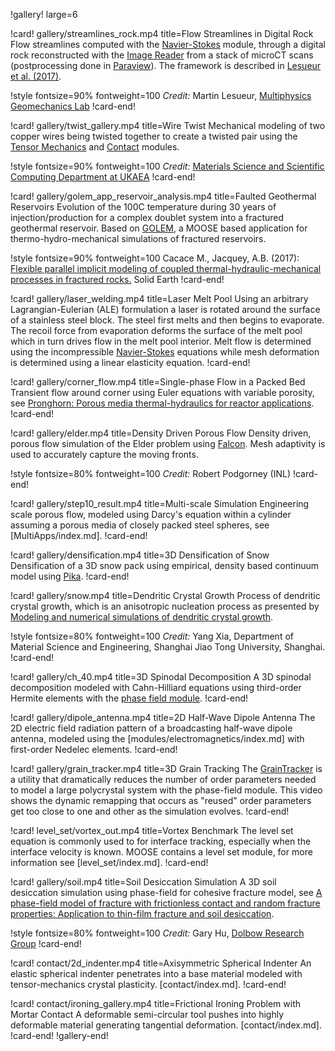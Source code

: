 !gallery! large=6

!card! gallery/streamlines_rock.mp4 title=Flow Streamlines in Digital Rock
Flow streamlines computed with the [Navier-Stokes](modules/navier_stokes/index.md) module, through a digital rock reconstructed with the [Image Reader](source/functions/ImageFunction.md) from a stack of microCT scans (postprocessing done in [Paraview](https://www.paraview.org/)). The framework is described in [Lesueur et al. (2017)](http://doi.org/10.1016/j.gete.2017.08.001).

!style fontsize=90% fontweight=100
*Credit:*  Martin Lesueur, [Multiphysics Geomechanics Lab](https://mglab.pratt.duke.edu/)
!card-end!

!card! gallery/twist_gallery.mp4 title=Wire Twist
Mechanical modeling of two copper wires being twisted together to create a twisted pair
using the [Tensor Mechanics](modules/tensor_mechanics/index.md) and [Contact](modules/contact/index.md) modules.

!style fontsize=90% fontweight=100
*Credit:*  [Materials Science and Scientific Computing Department at UKAEA](https://ccfe.ukaea.uk/research/)
!card-end!

!card! gallery/golem_app_reservoir_analysis.mp4 title=Faulted Geothermal Reservoirs
Evolution of the 100C temperature during 30 years of injection/production for a complex doublet
system into a fractured geothermal reservoir. Based on [GOLEM](https://github.com/ajacquey/golem),
a MOOSE based application for thermo-hydro-mechanical simulations of fractured reservoirs.

!style fontsize=90% fontweight=100
Cacace M., Jacquey, A.B. (2017): [Flexible parallel implicit modeling of coupled thermal-hydraulic-mechanical processes in fractured rocks.](https://www.solid-earth.net/8/921/2017/) Solid Earth
!card-end!

!card! gallery/laser_welding.mp4 title=Laser Melt Pool
Using an arbitrary Lagrangian-Eulerian (ALE) formulation a laser is rotated around the surface of a stainless
steel block. The steel first melts and then begins to evaporate. The recoil force from evaporation
deforms the surface of the melt pool which in turn drives flow in the melt pool interior. Melt flow
is determined using the incompressible [Navier-Stokes](modules/navier_stokes/index.md) equations
while mesh deformation is determined using a linear elasticity equation.
!card-end!

!card! gallery/corner_flow.mp4 title=Single-phase Flow in a Packed Bed
Transient flow around corner using Euler equations with variable porosity,
see [Pronghorn: Porous media thermal-hydraulics for reactor applications](https://escholarship.org/uc/item/61k9r05w).
!card-end!

!card! gallery/elder.mp4 title=Density Driven Porous Flow
Density driven, porous flow simulation of the Elder problem using [Falcon](https://github.com/idaholab/falcon).  Mesh adaptivity is used to accurately capture the moving fronts.

!style fontsize=80% fontweight=100
*Credit:* Robert Podgorney (INL)
!card-end!

!card! gallery/step10_result.mp4 title=Multi-scale Simulation
Engineering scale porous flow, modeled using Darcy's equation within a cylinder assuming a porous
media of closely packed steel spheres, see [MultiApps/index.md].
!card-end!

!card! gallery/densification.mp4 title=3D Densification of Snow
Densification of a 3D snow pack using empirical, density based continuum model using [Pika](https://github.com/idaholab/pika).
!card-end!

!card! gallery/snow.mp4 title=Dendritic Crystal Growth
Process of dendritic crystal growth, which is an anisotropic nucleation process as presented by
[Modeling and numerical simulations of dendritic crystal growth](https://www.sciencedirect.com/science/article/pii/016727899390120P).

!style fontsize=80% fontweight=100
*Credit:* Yang Xia, Department of Material Science and Engineering,
Shanghai Jiao Tong University, Shanghai.
!card-end!

!card! gallery/ch_40.mp4 title=3D Spinodal Decomposition
A 3D spinodal decomposition modeled with Cahn-Hilliard equations using third-order Hermite elements with
the [phase field module](modules/phase_field/index.md).
!card-end!

!card! gallery/dipole_antenna.mp4 title=2D Half-Wave Dipole Antenna
The 2D electric field radiation pattern of a broadcasting half-wave dipole antenna, modeled using
the [modules/electromagnetics/index.md] with first-order Nedelec elements.
!card-end!

!card! gallery/grain_tracker.mp4 title=3D Grain Tracking
The [GrainTracker](GrainTracker.md) is a utility that dramatically reduces the number of order
parameters needed to model a large polycrystal system with the phase-field module. This video shows
the dynamic remapping that occurs as "reused" order parameters get too close to one and other as the
simulation evolves.
!card-end!

!card! level_set/vortex_out.mp4 title=Vortex Benchmark
The level set equation is commonly used to for interface tracking, especially when the interface
velocity is known. MOOSE contains a level set module, for more information see [level_set/index.md].
!card-end!

!card! gallery/soil.mp4 title=Soil Desiccation Simulation
A 3D soil desiccation simulation using phase-field for cohesive fracture model, see
[A phase-field model of fracture with frictionless contact and random fracture properties: Application to thin-film fracture and soil desiccation](https://doi.org/10.1016/j.cma.2020.113106).

!style fontsize=80% fontweight=100
*Credit:* Gary Hu, [Dolbow Research Group](http://dolbow.pratt.duke.edu/)
!card-end!

!card! contact/2d_indenter.mp4 title=Axisymmetric Spherical Indenter
An elastic spherical indenter penetrates into a base material modeled with tensor-mechanics crystal plasticity.
[contact/index.md].
!card-end!

!card! contact/ironing_gallery.mp4 title=Frictional Ironing Problem with Mortar Contact
A deformable semi-circular tool pushes into highly deformable material generating tangential deformation.
[contact/index.md].
!card-end!
!gallery-end!
